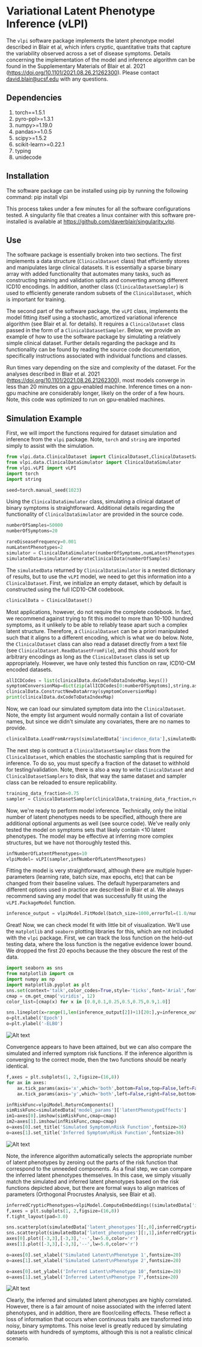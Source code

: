# Variational Latent Phenotype Inference (vLPI)

The <code>vlpi</code> software package implements the latent phenotype model described in Blair et al, which infers cryptic, quantitative traits that capture the variability observed across a set of disease symptoms. Details concerning the implementation of the model and inference algorithm can be found in the Supplementary Materials of Blair et al. 2021 (https://doi.org/10.1101/2021.08.26.21262300). Please contact david.blair@ucsf.edu with any questions.

## Dependencies

1) torch==1.5.1
2) pyro-ppl>=1.3.1
3) numpy>=1.19.0
4) pandas>=1.0.5
5) scipy>=1.5.2
6) scikit-learn>=0.22.1
7) typing
8) unidecode

## Installation

The software package can be installed using pip by running the following command:
pip install vlpi

This process takes under a few minutes for all the software configurations tested. A singularity file that creates a linux container with this software pre-installed is available at https://github.com/daverblair/singularity_vlpi.

## Use

The software package is essentially broken into two sections. The first implements a data structure (<code>ClinicalDataset</code> class) that efficiently stores and manipulates large clinical datasets. It is essentially a sparse binary array with added functionality that automates many tasks, such as constructing training and validation splits and converting among different ICD10 encodings. In addition, another class (<code>ClinicalDatasetSampler</code>) is used to efficiently generate random subsets of the <code>ClinicalDataset</code>, which is important for training.

The second part of the software package, the <code>vLPI</code> class, implements the model fitting itself using a stochastic, amortized variational inference algorithm (see Blair et al. for details). It requires a <code>ClinicalDataset</code> class passed in the form of a <code>ClinicalDatasetSampler</code>. Below, we provide an example of how to use the software package by simulating a relatively simple clinical dataset. Further details regarding the package and its functionality can be found by reading the source code documentation, specifically instructions associated with individual functions and classes.  

Run times vary depending on the size and complexity of the dataset. For the analyses described in Blair et al. 2021 (https://doi.org/10.1101/2021.08.26.21262300), most models converge in less than 20 minutes on a gpu-enabled machine. Inference times on a non-gpu machine are considerably longer, likely on the order of a few hours. Note, this code was optimized to run on gpu-enabled machines.

## Simulation Example

First, we will import the functions required for dataset simulation and inference from the <code>vlpi</code> package. Note, <code>torch</code> and <code>string</code> are imported simply to assist with the simulation.

``` python
from vlpi.data.ClinicalDataset import ClinicalDataset,ClinicalDatasetSampler
from vlpi.data.ClinicalDataSimulator import ClinicalDataSimulator
from vlpi.vLPI import vLPI
import torch
import string

seed=torch.manual_seed(1023)
```

Using the <code>ClinicalDataSimulator</code> class, simulating a clinical dataset of binary symptoms is straightforward. Additional details regarding the functionality of <code>ClinicalDataSimulator</code> are provided in the source code.

``` python
numberOfSamples=50000
numberOfSymptoms=20

rareDiseaseFrequency=0.001
numLatentPhenotypes=2
simulator = ClinicalDataSimulator(numberOfSymptoms,numLatentPhenotypes,rareDiseaseFrequency)
simulatedData=simulator.GenerateClinicalData(numberOfSamples)
```

The <code>simulatedData</code> returned by <code>ClinicalDataSimulator</code> is a nested dictionary of results, but to use the <code>vLPI</code> model, we need to get this information into a <code>ClinicalDataset</code>. First, we initialize an empty dataset, which by default is constructed using the full ICD10-CM codebook.

``` python
clinicalData = ClinicalDataset()
```

Most applications, however, do not require the complete codebook. In fact, we recommend against trying to fit this model to more than 10-100 hundred symptoms, as it unlikely to be able to reliably tease apart such a complex latent structure. Therefore, a <code>ClinicalDataset</code> can be a priori manipulated such that it aligns to a different encoding, which is what we do below. Note, the <code>ClinicalDataset</code> class can also read a dataset directly from a text file (see <code>ClinicalDataset.ReadDatasetFromFile</code>), and this should work for arbitrary encodings as long as the <code>ClinicalDataset</code> class is set up appropriately. However, we have only tested this function on raw, ICD10-CM encoded datasets.

``` python
allICDCodes = list(clinicalData.dxCodeToDataIndexMap.keys())
symptomConversionMap=dict(zip(allICDCodes[0:numberOfSymptoms],string.ascii_uppercase[0:numberOfSymptoms]))
clinicalData.ConstructNewDataArray(symptomConversionMap)
print(clinicalData.dxCodeToDataIndexMap)
```

Now, we can load our simulated symptom data into the <code>ClinicalDataset</code>. Note, the empty list argument would normally contain a list of covariate names, but since we didn't simulate any covariates, there are no names to provide.

``` python
clinicalData.LoadFromArrays(simulatedData['incidence_data'],simulatedData['covariate_data'],[],catCovDicts=None, arrayType = 'Torch')
```

The next step is contruct a <code>ClinicalDatasetSampler</code> class from the <code>ClinicalDataset</code>, which enables the stochastic sampling that is required for inference. To do so, you must specify a fraction of the dataset to withhold for testing/validation. Note, there is also a way to write <code>ClinicalDataset</code> and <code>ClinicalDatasetSamplers</code> to disk, that way the same dataset and sampler class can be reloaded to ensure replicability.

``` python
training_data_fraction=0.75
sampler = ClinicalDatasetSampler(clinicalData,training_data_fraction,returnArrays='Torch')
```

Now, we're ready to perform model inference. Technically, only the initial number of latent phenotypes needs to be specified, although there are additional optional arguments as well (see source code). We've really only tested the model on symptoms sets that likely contain <10 latent phenotypes. The model may be effective at inferring more complex structures, but we have not thoroughly tested this.

``` python
infNumberOfLatentPhenotypes=10
vlpiModel= vLPI(sampler,infNumberOfLatentPhenotypes)
```

Fitting the model is very straightforward, although there are multiple hyper-parameters (learning rate, batch size, max epochs, etc) that can be changed from their baseline values. The default hyperparameters and different options used in practice are described in Blair et al. We always recommend saving any model that was successfully fit using the <code>vLPI.PackageModel</code> function.

``` python
inference_output = vlpiModel.FitModel(batch_size=1000,errorTol=(1.0/numberOfSamples),verbose=False)
```

Great! Now, we can check model fit with little bit of visualization. We'll use the <code>matplotlib</code> and <code>seaborn</code> plotting libraries for this, which are not included with the <code>vlpi</code> package. First, we can track the loss function on the held-out testing data, where the loss function is the negative evidence lower bound. We dropped the first 20 epochs because the they obscure the rest of the data.

``` python
import seaborn as sns
from matplotlib import cm
import numpy as np
import matplotlib.pyplot as plt
sns.set(context='talk',color_codes=True,style='ticks',font='Arial',font_scale=2.5,rc={'axes.linewidth':5,"font.weight":"bold",'axes.labelweight':"bold",'xtick.major.width':4,'xtick.minor.width': 2})
cmap = cm.get_cmap('viridis', 12)
color_list=[cmap(x) for x in [0.0,0.1,0.25,0.5,0.75,0.9,1.0]]

sns.lineplot(x=range(1,len(inference_output[2])+1)[20:],y=inference_output[2][20:],color=color_list[0],lw=3.0)
o=plt.xlabel('Epoch')
o=plt.ylabel('-ELBO')
```
![Alt text](README_files/README_26_0.png?raw=true "Model Convergence")

Convergence appears to have been attained, but we can also compare the simulated and inferred symptom risk functions. If the inference algorithm is converging to the correct mode, then the two functions should be nearly identical.

``` python
f,axes = plt.subplots(1, 2,figsize=(16,8))
for ax in axes:
    ax.tick_params(axis='x',which='both',bottom=False,top=False,left=False,right=False,labelbottom=False)
    ax.tick_params(axis='y',which='both',left=False,right=False,bottom=False,top=False,labelleft=False)

infRiskFunc=vlpiModel.ReturnComponents()
simRiskFunc=simulatedData['model_params']['latentPhenotypeEffects']
im1=axes[0].imshow(simRiskFunc,cmap=cmap)
im2=axes[1].imshow(infRiskFunc,cmap=cmap)
o=axes[0].set_title('Simulated Symptom\nRisk Function',fontsize=36)
o=axes[1].set_title('Inferred Symptom\nRisk Function',fontsize=36)
```
![Alt text](README_files/README_28_0.png?raw=true "Risk Functions")


Note, the inference algorithm automatically selects the appropriate number of latent phenotypes by zeroing out the parts of the risk function that correspond to the unneeded components. As a final step, we can compare the inferred latent phenotypes themselves. In this case, we simply visually match the simulated and inferred latent phenotypes based on the risk functions depicted above, but there are formal ways to align matrices of parameters (Orthogonal Procrustes Analysis, see Blair et al).

``` python
inferredCrypticPhenotypes=vlpiModel.ComputeEmbeddings((simulatedData['incidence_data'],simulatedData['covariate_data']))
f,axes = plt.subplots(1, 2,figsize=(16,8))
f.tight_layout(pad=3.0)

sns.scatterplot(simulatedData['latent_phenotypes'][:,0],inferredCrypticPhenotypes[:,-1],color=color_list[0],ax=axes[0])
sns.scatterplot(simulatedData['latent_phenotypes'][:,1],inferredCrypticPhenotypes[:,-4],color=color_list[2],ax=axes[1])
axes[0].plot([-3,3],[-3,3],'--',lw=5.0,color='r')
axes[1].plot([-3,3],[-3,3],'--',lw=5.0,color='r')

o=axes[0].set_xlabel('Simulated Latent\nPhenotype 1',fontsize=20)
o=axes[1].set_xlabel('Simulated Latent\nPhenotype 2',fontsize=20)

o=axes[0].set_ylabel('Inferred Latent\nPhenotype 10',fontsize=20)
o=axes[1].set_ylabel('Inferred Latent\nPhenotype 7',fontsize=20)

```
![Alt text](README_files/README_30_0.png?raw=true "Latent Phenotypes")


Clearly, the inferred and simulated latent phenotypes are highly correlated. However, there is a fair amount of noise associated with the inferred latent phenotypes, and in addition, there are floor/ceiling effects. These reflect a loss of information that occurs when continuous traits are transformed into noisy, binary symptoms. This noise level is greatly reduced by simulating datasets with hundreds of symptoms, although this is not a realistic clinical scenario.
